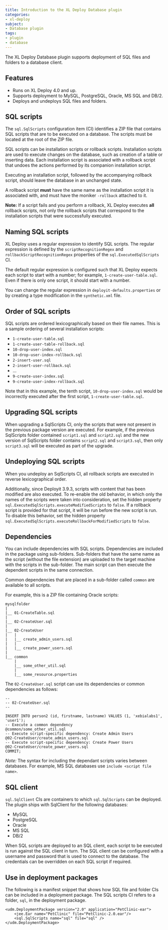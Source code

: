 ```yaml
---
title: Introduction to the XL Deploy Database plugin
categories:
- xl-deploy
subject:
- Database plugin
tags:
- plugin
- database
---
```


The XL Deploy Database plugin supports deployment of SQL files and folders to a database client.

## Features

* Runs on XL Deploy 4.0 and up.
* Supports deployment to MySQL, PostgreSQL, Oracle, MS SQL and DB/2.
* Deploys and undeploys SQL files and folders.

## SQL scripts

The `sql.SqlScripts` configuration item (CI) identifies a ZIP file that contains SQL scripts that are to be executed on a database. The scripts must be located at the root of the ZIP file.

SQL scripts can be installation scripts or rollback scripts. Installation scripts are used to execute changes on the database, such as creation of a table or inserting data. Each installation script is associated with a rollback script that undoes the actions performed by its companion installation script.

Executing an installation script, followed by the accompanying rollback script, should leave the database in an unchanged state.

A rollback script **must** have the same name as the installation script it is associated with, and must have the moniker `-rollback` attached to it.

**Note:** If a script fails and you perform a rollback, XL Deploy executes **all** rollback scripts, not only the rollback scripts that correspond to the installation scripts that were successfully executed.

## Naming SQL scripts

XL Deploy uses a regular expression to identify SQL scripts. The regular expression is defined by the `scriptRecognitionRegex` and `rollbackScriptRecognitionRegex` properties of the `sql.ExecutedSqlScripts` CI.

The default regular expression is configured such that XL Deploy expects each script to start with a number; for example, `1-create-user-table.sql`. Even if there is only one script, it should start with a number.

You can change the regular expression in `deployit-defaults.properties` or by creating a type modification in the `synthetic.xml` file.

## Order of SQL scripts

SQL scripts are ordered lexicographically based on their file names. This is a sample ordering of several installation scripts:

* `1-create-user-table.sql`
* `1-create-user-table-rollback.sql`
* `10-drop-user-index.sql`
* `10-drop-user-index-rollback.sql`
* `2-insert-user.sql`
* `2-insert-user-rollback.sql`
* ...
* `9-create-user-index.sql`
* `9-create-user-index-rollback.sql`

Note that in this example, the tenth script, `10-drop-user-index.sql` would be incorrectly executed after the first script, `1-create-user-table.sql`.

## Upgrading SQL scripts

When upgrading a SqlScripts CI, only the scripts that were not present in the previous package version are executed. For example, if the previous SqlScripts folder contained `script1.sql` and `script2.sql` and the new version of SqlScripts folder contains `script2.sql` and `script3.sql`, then only `script3.sql` will be executed as part of the upgrade.

## Undeploying SQL scripts

When you undeploy an SqlScripts CI, all rollback scripts are executed in reverse lexicographical order.

Additionally, since Deployit 3.9.3, scripts with content that has been modified are also executed. To re-enable the old behavior, in which only the names of the scripts were taken into consideration, set the hidden property `sql.ExecutedSqlScripts.executeModifiedScripts` to `false`. If a rollback script is provided for that script, it will be run before the new script is run. To disable this behavior, set the hidden property `sql.ExecutedSqlScripts.executeRollbackForModifiedScripts` to `false`.

## Dependencies

You can include dependencies with SQL scripts. Dependencies are included in the package using sub-folders. Sub-folders that have the same name as the script (without the file extension) are uploaded to the target machine with the scripts in the sub-folder. The main script can then execute the dependent scripts in the same connection.

Common dependencies that are placed in a sub-folder called `common` are available to all scripts.

For example, this is a ZIP file containing Oracle scripts:

	mysqlfolder
	|
	|__ 01-CreateTable.sql
	|
	|__ 02-CreateUser.sql
	|
	|__ 02-CreateUser
	|   |  
	|   |__ create_admin_users.sql
	|   |
	|   |__ create_power_users.sql
	|
	|__ common
    	|
    	|__ some_other_util.sql
    	|
    	|__ some_resource.properties

The `02-CreateUser.sql` script can use its dependencies or common dependencies as follows:

	--
	-- 02-CreateUser.sql
	--

	INSERT INTO person2 (id, firstname, lastname) VALUES (1, 'xebialabs1', 'user1');
	-- Execute a common dependency
	@common/some_other_util.sql
	-- Execute script-specific dependency: Create Admin Users
	@02-CreateUser/create_admin_users.sql
	-- Execute script-specific dependency: Create Power Users
	@02-CreateUser/create_power_users.sql
	COMMIT;
	
*Note:* The syntax for including the dependant scripts varies between databases. For example, MS SQL databases use `include <script file name>`.

## SQL client

`sql.SqlClient` CIs are containers to which `sql.SqlScripts` can be deployed. The plugin ships with SqlClient for the following databases:

* MySQL
* PostgreSQL
* Oracle
* MS SQL
* DB/2

When SQL scripts are deployed to an SQL client, each script to be executed is run against the SQL client in turn. The SQL client can be configured with a username and password that is used to connect to the database. The credentials can be overridden on each SQL script if required.

## Use in deployment packages

The following is a manifest snippet that shows how SQL file and folder CIs can be included in a deployment package. The SQL scripts CI refers to a folder, `sql`, in the deployment package.

    <udm.DeploymentPackage version="2.0" application="PetClinic-ear">
    	<jee.Ear name="PetClinic" file="PetClinic-2.0.ear"/>
    	<sql.SqlScripts name="sql" file="sql" />
    </udm.DeploymentPackage>
